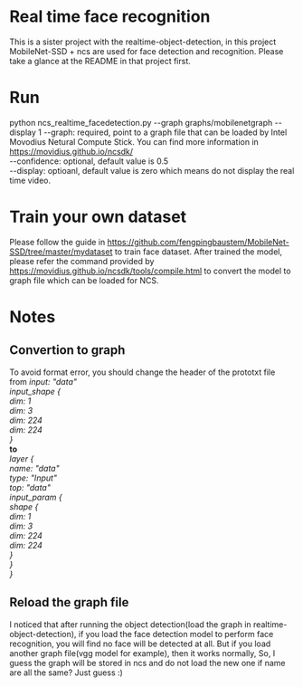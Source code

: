 Real time face recognition
=======================================================================================================
This is a sister project with the realtime-object-detection, in this project MobileNet-SSD + ncs are used for face detection and recognition. 
Please take a glance at the README in that project first.

# Run
python ncs_realtime_facedetection.py --graph graphs/mobilenetgraph --display 1
--graph: required, point to a graph file that can be loaded by Intel Movodius Netural Compute Stick. You can find more information in 
https://movidius.github.io/ncsdk/  
--confidence: optional, default value is 0.5  
--display: optioanl, default value is zero which means do not display the real time video.  

# Train your own dataset
Please follow the guide in https://github.com/fengpingbaustem/MobileNet-SSD/tree/master/mydataset to train face dataset. After trained the model,
please refer the command provided by https://movidius.github.io/ncsdk/tools/compile.html to convert the model to graph file which can be loaded for NCS.

# Notes
## Convertion to graph
To avoid format error, you should change the header of the prototxt file from 
*input: "data"*  
*input_shape {*  
  *dim: 1*  
  *dim: 3*  
  *dim: 224*  
  *dim: 224*  
*}*  
__to__  
*layer {*  
  *name: "data"*  
  *type: "Input"*  
  *top: "data"*  
  *input_param {*  
    *shape {*  
      *dim: 1*  
      *dim: 3*  
      *dim: 224*  
      *dim: 224*  
    *}*  
  *}*  
*}*  

## Reload the graph file
I noticed that after running the object detection(load the graph in realtime-object-detection), if you load the face detection model to perform face 
recognition, you will find no face will be detected at all. But if you load another graph file(vgg model for example), then it works normally, So, I guess
the graph will be stored in ncs and do not load the new one if name are all the same? Just guess :)
